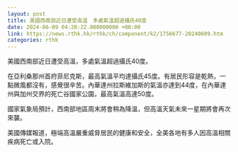 ```yaml
---
layout: post
title: 美國西南部近日遭受高溫　多處氣溫超過攝氏40度
date: 2024-06-09 04:28:22.000000000 +08:00
link: https://news.rthk.hk/rthk/ch/component/k2/1756677-20240609.htm
categories: rthk
---
```


美國西南部近日遭受高溫，多處氣溫超過攝氏40度。

在亞利桑那州首府菲尼克斯，最高氣溫平均達攝氏45度。有居民形容是乾熱，一點微風都沒有，感覺很辛苦。內華達州拉斯維加斯的氣溫亦達到44度，在內華達州與加州交界的死亡谷國家公園，最高氣溫高達50度。

國家氣象局預計，西南部地區周末將會稍為降溫，但高溫天氣未來一星期將會再次來襲。

美國傳媒報道，極端高溫嚴重威脅居民的健康和安全，全美各地有多人因高溫相關疾病死亡或入院。
